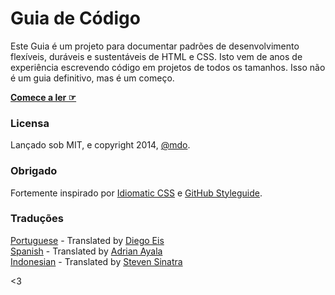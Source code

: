 # Guia de Código

Este Guia é um projeto para documentar padrões de desenvolvimento flexíveis, duráveis e sustentáveis de HTML e CSS. Isto vem de anos de experiência escrevendo código em projetos de todos os tamanhos. Isso não é um guia definitivo, mas é um começo.

**[Comece a ler ☞](http://diegoeis.github.io/code-guide/pt-br)**

### Licensa

Lançado sob MIT, e copyright 2014, [@mdo](http://twitter.com/mdo/).

### Obrigado

Fortemente inspirado por [Idiomatic CSS](https://github.com/necolas/idiomatic-css) e [GitHub Styleguide](http://github.com/styleguide).

### Traduções

[Portuguese](http://diegoeis.github.io/code-guide/) - Translated by [Diego Eis](http://tableless.com.br/)  
[Spanish](http://adrianayala.mx/code-guide/es/) - Translated by [Adrian Ayala](http://adrianayala.mx/)  
[Indonesian](http://diagramatics.github.io/code-guide-id) - Translated by [Steven Sinatra](http://diagramatics.me)  

<3
